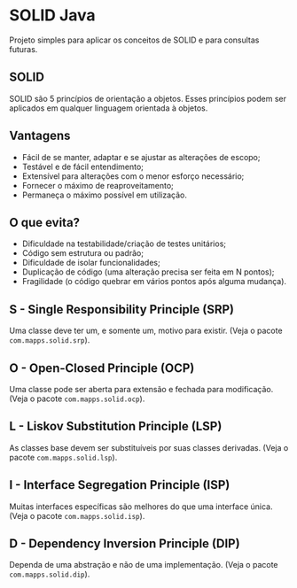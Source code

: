 # SOLID Java

Projeto simples para aplicar os conceitos de SOLID e para consultas futuras.

## SOLID

SOLID são 5 princípios de orientação a objetos. Esses princípios podem ser aplicados em qualquer linguagem orientada à objetos.

## Vantagens

- Fácil de se manter, adaptar e se ajustar as alterações de escopo;
- Testável e de fácil entendimento;
- Extensível para alterações com o menor esforço necessário;
- Fornecer o máximo de reaproveitamento;
- Permaneça o máximo possível em utilização.

## O que evita?

- Dificuldade na testabilidade/criação de testes unitários;
- Código sem estrutura ou padrão;
- Dificuldade de isolar funcionalidades;
- Duplicação de código (uma alteração precisa ser feita em N pontos);
- Fragilidade (o código quebrar em vários pontos após alguma mudança).

## S - Single Responsibility Principle (SRP)

Uma classe deve ter um, e somente um, motivo para existir. (Veja o pacote `com.mapps.solid.srp`).

## O - Open-Closed Principle (OCP)

Uma classe pode ser aberta para extensão e fechada para modificação. (Veja o pacote `com.mapps.solid.ocp`).

## L - Liskov Substitution Principle (LSP)

As classes base devem ser substituíveis por suas classes derivadas. (Veja o pacote `com.mapps.solid.lsp`).

## I - Interface Segregation Principle (ISP)

Muitas interfaces específicas são melhores do que uma interface única. (Veja o pacote `com.mapps.solid.isp`).

## D - Dependency Inversion Principle (DIP)

Dependa de uma abstração e não de uma implementação. (Veja o pacote `com.mapps.solid.dip`).
